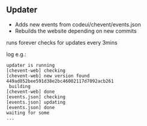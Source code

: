## Updater
* Adds new events from codeui/chevent/events.json
* Rebuilds the website depending on new commits

runs forever checks for updates every 3mins

log e.g.:
```
updater is running
[chevent-web] checking
[chevent-web] new version found 449ad852bee591d38e2bc46002117d7092acb261
 building
[chevent-web] done
[events.json] checking
[events.json] updating
[events.json] done
waiting for some
...
```
